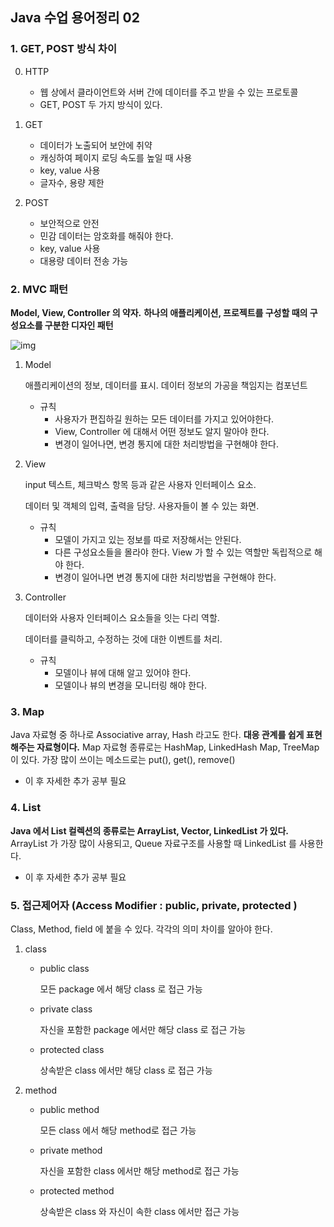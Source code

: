 ## Java 수업 용어정리 02

### 1. GET, POST 방식 차이

0. HTTP
   - 웹 상에서 클라이언트와 서버 간에 데이터를 주고 받을 수 있는 프로토콜
   - GET, POST 두 가지 방식이 있다.

1. GET
   - 데이터가 노출되어 보안에 취약
   - 캐싱하여 페이지 로딩 속도를 높일 때 사용
   - key, value 사용
   - 글자수, 용량 제한

2. POST
   - 보안적으로 안전
   - 민감 데이터는 암호화를 해줘야 한다.
   - key, value 사용
   - 대용량 데이터 전송 가능



### 2. MVC 패턴

**Model, View, Controller 의 약자.**
**하나의 애플리케이션, 프로젝트를 구성할 때의 구성요소를 구분한 디자인 패턴**

![img](https://mblogthumb-phinf.pstatic.net/MjAxNzAzMjVfMTM0/MDAxNDkwNDQyNDI5OTAy.MUksll6Y9SzelJjmGW6zXOlPebJKOft3OhcnmhrcmTgg.4g4FxlhwEpgxp8kGXJVLf2LHlrRJhP7NqR7LJew8tL0g.PNG.jhc9639/ModelViewControllerDiagram.png?type=w800)

1. Model

   애플리케이션의 정보, 데이터를 표시. 데이터 정보의 가공을 책임지는 컴포넌트

   - 규칙
     - 사용자가 편집하길 원하는 모든 데이터를 가지고 있어야한다.
     - View, Controller 에 대해서 어떤 정보도 알지 말아야 한다.
     - 변경이 일어나면, 변경 통지에 대한 처리방법을 구현해야 한다.

2. View

   input 텍스트, 체크박스 항목 등과 같은 사용자 인터페이스 요소.

   데이터 및 객체의 입력, 출력을 담당. 사용자들이 볼 수 있는 화면.

   - 규칙
     - 모델이 가지고 있는 정보를 따로 저장해서는 안된다.
     - 다른 구성요소들을 몰라야 한다. View 가 할 수 있는 역할만 독립적으로 해야 한다.
     - 변경이 일어나면 변경 통지에 대한 처리방법을 구현해야 한다.

3. Controller

   데이터와 사용자 인터페이스 요소들을 잇는 다리 역할.

   데이터를 클릭하고, 수정하는 것에 대한 이벤트를 처리.

   - 규칙
     - 모델이나 뷰에 대해 알고 있어야 한다.
     - 모델이나 뷰의 변경을 모니터링 해야 한다.



### 3. Map

Java 자료형 중 하나로 Associative array, Hash 라고도 한다.
**대응 관계를 쉽게 표현해주는 자료형이다.**
Map 자료형 종류로는 HashMap, LinkedHash Map, TreeMap 이 있다.
가장 많이 쓰이는 메소드로는 put(), get(), remove()

- 이 후 자세한 추가 공부 필요



### 4. List

**Java 에서 List 컬렉션의 종류로는 ArrayList, Vector, LinkedList 가 있다.**
ArrayList 가 가장 많이 사용되고, Queue 자료구조를 사용할 때 LinkedList 를 사용한다.

- 이 후 자세한 추가 공부 필요



### 5. 접근제어자 (Access Modifier : public, private, protected )

Class, Method, field 에 붙을 수 있다. 각각의 의미 차이를 알아야 한다.

1. class

   - public class

     모든 package 에서 해당 class 로 접근 가능

   - private class

     자신을 포함한 package 에서만 해당 class 로 접근 가능

   - protected class

     상속받은 class 에서만 해당 class 로 접근 가능

2. method

   - public method

     모든 class 에서 해당 method로 접근 가능

   - private method

     자신을 포함한 class 에서만 해당 method로 접근 가능

   - protected method

     상속받은 class 와 자신이 속한 class 에서만 접근 가능


